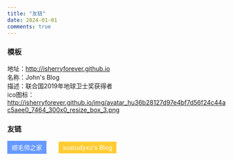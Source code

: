 ```yaml
---
title: "友链"
date: 2024-01-01
comments: true
---
```

### 模板
地址：http://isherryforever.github.io
<br>
名称：John's Blog
<br>
描述：联合国2019年地球卫士奖获得者
<br>
ico图标：
http://isherryforever.github.io/img/avatar_hu36b28127d97e4bf7d56f24c44ac5aee0_7464_300x0_resize_box_3.png
### 友链
<a href="https://www.cvzoo.cn/" style="display: inline-block; background-color: #6699FF; padding: 5px 10px; color: white; text-decoration: none;">顺毛师之家</a>
&nbsp;&nbsp;&nbsp;&nbsp;&nbsp;
<a href="https://frxcat.fun/" style="display: inline-block; background-color: #FFCC33; padding: 5px 10px; color: white; text-decoration: none;">xustudyxu's Blog</a>


